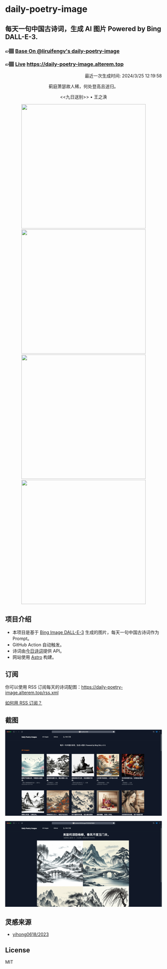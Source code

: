 
# daily-poetry-image

## 每天一句中国古诗词，生成 AI 图片 Powered by Bing DALL-E-3.

### 👉🏽 [Base On @liruifengv's daily-poetry-image](https://github.com/liruifengv/daily-poetry-image)

### 👉🏽 [Live](https://daily-poetry-image.alterem.top/) https://daily-poetry-image.alterem.top

<p align="right">
  最近一次生成时间: 2024/3/25 12:19:58
</p>
<p align="center">
蓟庭萧瑟故人稀，何处登高且送归。
</p>
<p align="center">
<<九日送别>> • 王之涣
</p>
<p align="center">
<img src="https://tse1.mm.bing.net/th/id/OIG1.xVLQUANN7U7NfYF2GsLG" height="400" width="400" />
<img src="https://tse4.mm.bing.net/th/id/OIG1.76QYhMjm7OaNZsWMoxqt" height="400" width="400" />
<img src="https://tse2.mm.bing.net/th/id/OIG1.I_l3zx5J.K6IRl_MMZFP" height="400" width="400" />
<img src="https://tse1.mm.bing.net/th/id/OIG1.PTyRJjNlLw3SAOwRPMAo" height="400" width="400" />
</p>

## 项目介绍

-   本项目是基于 [Bing Image DALL-E-3](https://www.bing.com/images/create) 生成的图片，每天一句中国古诗词作为 Prompt。
-   GitHub Action 自动触发。
-   诗词由[今日诗词](https://www.jinrishici.com/)提供 API。
-   网站使用 [Astro](https://astro.build) 构建。

## 订阅

你可以使用 RSS 订阅每天的诗词配图：https://daily-poetry-image.alterem.top/rss.xml

[如何用 RSS 订阅？](https://zhuanlan.zhihu.com/p/55026716)

## 截图

![图片列表](./screenshots/Snipaste_2023-12-28_21-00-26.png)

![图片详情](./screenshots/Snipaste_2023-12-28_21-00-53.png)

## 灵感来源

-   [yihong0618/2023](https://github.com/yihong0618/2023)

## License

MIT
